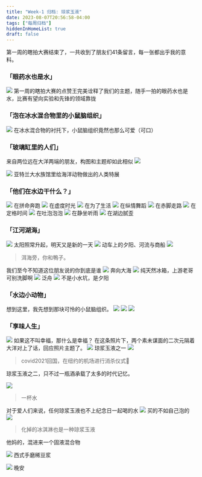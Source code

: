 ```yaml
---
title: "Week-1 归档: 琼浆玉液"
date: 2023-08-07T20:56:58-04:00
tags: ["每周归档"]
hiddenInHomeList: true
draft: false
---
```


第一周的瞎拍大赛结束了，一共收到了朋友们41条留言，每一张都出乎我的意料。

### 「眼药水也是水」
![](https://bu.dusays.com/2023/08/01/64c82e1d7efce.jpg)
第一周的瞎拍大赛的点赞王完美诠释了我们的主题，随手一拍的眼药水也是水，比赛有望向实验和先锋的领域靠拢

### 「泡在冰水混合物里的小鼠脑组织」
![](https://bu.dusays.com/2023/08/01/64c882dae2525.jpeg)
在冰水混合物的衬托下，小鼠脑组织竟然也那么可爱（可口）

### 「玻璃缸里的人们」
来自两位远在大洋两端的朋友，构图和主题却如此相似
![](https://bu.dusays.com/2023/08/01/64c82bf5547b9.jpeg)

![](https://bu.dusays.com/2023/08/02/64c9dd7f33beb.jpeg)
亚特兰大水族馆里给海洋动物做出的人类特展

### 「他们在水边干什么？」
![](https://bu.dusays.com/2023/08/01/64c8027faef69.jpeg)
在拼命奔跑
![](https://bu.dusays.com/2023/08/08/64d1b75f39289.jpg)
在虚度时光
![](https://bu.dusays.com/2023/08/01/64c88f484a554.jpeg)
在为了生活
![](https://bu.dusays.com/2023/08/01/64c877517c537.jpeg)
在纵情舞蹈
![](https://bu.dusays.com/2023/08/05/64ce28c9768ed.jpeg)
在赤脚走路
![](https://7bu.top/thumbnails/56bef18ac54fcf1bd1b83571b992d50f.png)
在定格时间
![](https://bu.dusays.com/2023/08/01/64c86ae2e1665.jpeg)
在吐泡泡泡
![](https://bu.dusays.com/2023/08/05/64cd2bc735217.jpeg)
在静坐听雨
![](https://bu.dusays.com/2023/08/05/64cd4cd47d1d3.jpeg)
在湖边腻歪


### 「江河湖海」
![](https://bu.dusays.com/2023/08/01/64c86dd3d0791.jpeg)
太阳照常升起，明天又是新的一天
![](https://bu.dusays.com/2023/08/02/64c9b7ff6e9be.jpeg)
动车上的夕阳、河流与商船
![](https://bu.dusays.com/2023/08/02/64c9e063269bb.jpeg)
> 洱海旁，你和鴨子。

我们至今不知道这位朋友说的你到底是谁
![](https://bu.dusays.com/2023/08/05/64cdc58d8239e.jpeg)
奔向大海
![](https://bu.dusays.com/2023/08/05/64cd2dd14d9a2.jpeg)
纯天然冰箱，上游老哥可别洗脚啊
![](https://bu.dusays.com/2023/08/05/64ce27cf3177c.jpeg)
泛舟
![](https://bu.dusays.com/2023/08/05/64cd2a5ec27dc.jpeg)
不是小水坑，是夕阳

### 「水边小动物」
想到这里，我先想到那块可怜的小鼠脑组织。
![](https://bu.dusays.com/2023/08/08/64d1b75d91090.jpg)
![](https://bu.dusays.com/2023/08/01/64c84bacc9bea.jpeg)
![](https://bu.dusays.com/2023/08/02/64c9b66b1ccdd.jpg)

### 「享味人生」
![](https://bu.dusays.com/2023/08/01/64c86424d1e89.jpeg)
如果这不叫幸福，那什么是幸福？
在这条照片下，两个素未谋面的二次元隔着大洋对上了话，回应照片主题了。
![](https://bu.dusays.com/2023/08/01/64c8f85ff3964.jpeg)
琼浆玉液之一
![](https://bu.dusays.com/2023/08/01/64c8e31d82a01.jpeg)
>covid2021回国，在纽约的机场进行消杀仪式🤣

琼浆玉液之二，只不过一瓶酒承载了太多的时代记忆。

![](https://bu.dusays.com/2023/08/03/64ca8064eb5b0.jpeg)
>一杯水

对于爱人们来说，任何琼浆玉液也不上纪念日一起喝的水
![](https://bu.dusays.com/2023/08/08/64d1b75f1a94e.jpeg)
买的不如自己泡的
![](https://bu.dusays.com/2023/08/01/64c90a0a4c96a.jpeg)
>化掉的冰淇淋也是一种琼浆玉液

他妈的，混进来一个固液混合物

![](https://bu.dusays.com/2023/08/05/64cdc40f49faf.jpeg)
西式手磨稀豆浆

![](https://bu.dusays.com/2023/08/07/64d113c857acf.jpeg)
晚安


